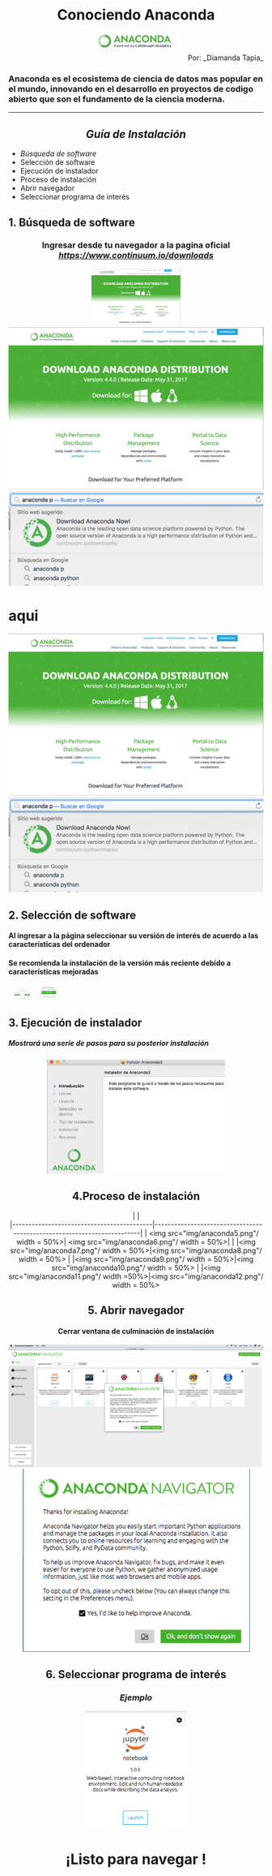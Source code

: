 
# <center>**Conociendo Anaconda**


<center><img src="img/anaconda0.png"/ width = 35%></center> 

<div style="text-align: right"> Por: _Diamanda Tapia_  </div>

   ### Anaconda es el ecosistema de ciencia de datos mas popular en el mundo, innovando en el desarrollo en proyectos de codigo abierto que son el fundamento de la ciencia moderna.

----------------------------------------------------------------------------------------------------------------------


## <center>***Guía de Instalación***</center> 

* _Búsqueda de software_
* Selección de software
* Ejecución de instalador
* Proceso de instalación
* Abrir navegador
* Seleccionar programa de interés

## 1. Búsqueda de software
### <center> Ingresar desde tu navegador a la pagina oficial _https://www.continuum.io/downloads_

<center><img src="img/anaconda.png"/ width = 35%></center>

<img src="img/anaconda.png" alt="Drawing" style="width = 10%">
<img src="img/anaconda00.png" alt="Drawing" style="width = 50%"> </td>

# aqui

   <td>  <img src="img/anaconda.png" alt="Drawing" style="width = 10%"/> </td>
   <td>  <img src="img/anaconda00.png" alt="Drawing" style="width = 50%"/> </td>


<Al ingresar a la pagina seleccionar la version de interes apara su ordenador>

## 2. Selección de software

 ####  Al ingresar a la página seleccionar su versión de interés de acuerdo a las características del ordenador 

####  Se recomienda la instalación de la versión más reciente debido a características mejoradas

   <td>  <img src="img/anaconda2.png" alt="Drawing" style="width: 10%;"/> </td>
   <td>  <img src="img/anaconda3.png" alt="Drawing" style="width: 10%;"/> </td>



## 3. Ejecución de instalador

##### Mostrará una serie de pasos para su posterior instalación

<center><img src="img/anaconda5.png"/ width = 70%> <center>

##  4.Proceso de instalación

|                                                                                                                    |   
|-------------------------------------------|------------------------------------------------------------------------|
| <img src="img/anaconda5.png"/ width = 50%>| <img src="img/anaconda6.png"/ width = 50%>| 
|
|<img src="img/anaconda7.png"/ width = 50%>|<img src="img/anaconda8.png"/ width = 50%>
|
|<img src="img/anaconda9.png"/ width = 50%>|<img src="img/anaconda10.png"/ width = 50%>
|
|<img src="img/anaconda11.png"/ width =50%>|<img src="img/anaconda12.png"/ width = 50%>


	
	



## 5. Abrir navegador

#### Cerrar ventana de culminación de instalación
  

  <td>  <img src="img/anaconda14.png" alt="Drawing" style="width: 800px;"/> </td>
   <td>  <img src="img/anaconda15.png" alt="Drawing" style="width: 450px;"/> </td>

## 6. Seleccionar programa de interés

### _Ejemplo_

<center><img src="img/anaconda16.png"/ width = 40%> <center>

# ¡Listo para navegar !


```python

```
